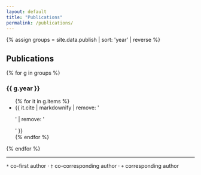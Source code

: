 ```yaml
---
layout: default
title: "Publications"
permalink: /publications/
---
```


{% assign groups = site.data.publish | sort: 'year' | reverse %}

## Publications

{% for g in groups %}
### {{ g.year }}
<ul class="pub-list">
  {% for it in g.items %}
    <li>{{ it.cite | markdownify | remove: '<p>' | remove: '</p>' }}</li>
  {% endfor %}
</ul>
{% endfor %}

<hr>

<div class="pub-legend">
  <span><code>*</code> co-first author</span> ·
  <span><code>†</code> co-corresponding author</span> ·
  <span><code>+</code> corresponding author</span>
</div>
